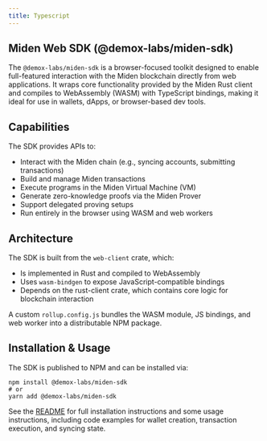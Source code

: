 ```yaml
---
title: Typescript
---
```


## Miden Web SDK (@demox-labs/miden-sdk)

The `@demox-labs/miden-sdk` is a browser-focused toolkit designed to enable full-featured interaction with the Miden blockchain directly from web applications. It wraps core functionality provided by the Miden Rust client and compiles to WebAssembly (WASM) with TypeScript bindings, making it ideal for use in wallets, dApps, or browser-based dev tools.

## Capabilities

The SDK provides APIs to:

- Interact with the Miden chain (e.g., syncing accounts, submitting transactions)
- Build and manage Miden transactions
- Execute programs in the Miden Virtual Machine (VM)
- Generate zero-knowledge proofs via the Miden Prover
- Support delegated proving setups
- Run entirely in the browser using WASM and web workers

## Architecture

The SDK is built from the `web-client` crate, which:

- Is implemented in Rust and compiled to WebAssembly
- Uses `wasm-bindgen` to expose JavaScript-compatible bindings
- Depends on the rust-client crate, which contains core logic for blockchain interaction

A custom `rollup.config.js` bundles the WASM module, JS bindings, and web worker into a distributable NPM package.

## Installation & Usage

The SDK is published to NPM and can be installed via:

```
npm install @demox-labs/miden-sdk
# or
yarn add @demox-labs/miden-sdk
```

See the [README](https://github.com/0xMiden/miden-client/blob/main/crates/web-client/README) for full installation instructions and some usage instructions, including code examples for wallet creation, transaction execution, and syncing state.
